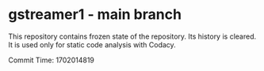 # gstreamer1 - main branch

This repository contains frozen state of the repository.
Its history is cleared. It is used only for static code
analysis with Codacy.

Commit Time: 1702014819